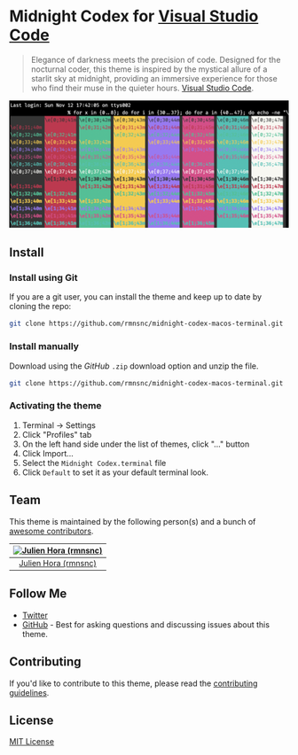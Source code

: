 # Midnight Codex for [Visual Studio Code](http://code.visualstudio.com)

> Elegance of darkness meets the precision of code. Designed for the nocturnal coder, this theme is inspired by the mystical allure of a starlit sky at midnight, providing an immersive experience for those who find their muse in the quieter hours. [Visual Studio Code](http://code.visualstudio.com).

![Screenshot](https://raw.githubusercontent.com/rmnsnc/midnight-codex-macos-terminal/master/screenshot.png)

## Install

### Install using Git

If you are a git user, you can install the theme and keep up to date by cloning the repo:

```bash
git clone https://github.com/rmnsnc/midnight-codex-macos-terminal.git
```

### Install manually

Download using the *GitHub* `.zip` download option and unzip the file.

```bash
git clone https://github.com/rmnsnc/midnight-codex-macos-terminal.git
```

### Activating the theme

1. Terminal -> Settings
2. Click "Profiles" tab
3. On the left hand side under the list of themes, click "..." button
4. Click Import...
5. Select the `Midnight Codex.terminal` file
6. Click `Default` to set it as your default terminal look.

## Team

This theme is maintained by the following person(s) and a bunch of [awesome contributors](https://github.com/rmnsnc/midnight-codex-vscode/graphs/contributors).

[![Julien Hora (rmnsnc)](https://avatars.githubusercontent.com/u/13954237?s=400&u=7aff06e5dcfa6df4b09c5b50661c0bf862f66771&v=4)](https://github.com/rmnsnc) |
:---: |
[Julien Hora (rmnsnc)](https://github.com/rmnsnc) |

## Follow Me

* [Twitter](https://twitter.com/rmnsnc)
* [GitHub](https://github.com/rmnsnc/midnight-codex-vscode/discussions) - Best for asking questions and discussing issues about this theme.

## Contributing

If you'd like to contribute to this theme, please read the [contributing guidelines](./.github/CONTRIBUTING.md).

## License

[MIT License](./LICENSE)
